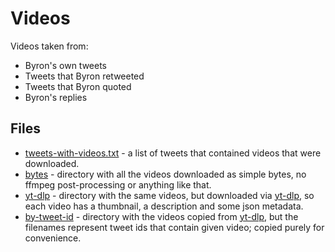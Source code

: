 # Videos

Videos taken from:

* Byron's own tweets
* Tweets that Byron retweeted
* Tweets that Byron quoted
* Byron's replies

## Files

* [tweets-with-videos.txt](tweets-with-videos.txt) - a list of tweets that contained videos that were downloaded.
* [bytes](bytes) - directory with all the videos downloaded as simple bytes, no ffmpeg post-processing or anything
  like that.
* [yt-dlp](yt-dlp) - directory with the same videos, but downloaded via [yt-dlp](https://github.com/yt-dlp/yt-dlp),
  so each video has a thumbnail, a description and some json metadata.
* [by-tweet-id](by-tweet-id) - directory with the videos copied from [yt-dlp](yt-dlp), but the filenames represent
  tweet ids that contain given video; copied purely for convenience.
